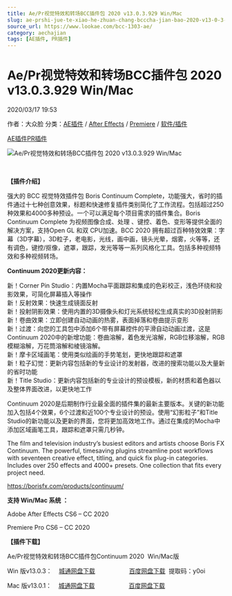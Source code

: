 ```yaml
---
title: Ae/Pr视觉特效和转场BCC插件包 2020 v13.0.3.929 Win/Mac
slug: ae-prshi-jue-te-xiao-he-zhuan-chang-bcccha-jian-bao-2020-v13-0-3-929-win-mac
source_url: https://www.lookae.com/bcc-1303-ae/
category: aechajian
tags: [AE插件, PR插件]
---
```

# Ae/Pr视觉特效和转场BCC插件包 2020 v13.0.3.929 Win/Mac

2020/03/17 19:53

作者：大众脸
分类：[AE插件](https://www.lookae.com/after-effects/aechajian/) / [After Effects](https://www.lookae.com/after-effects/) / [Premiere](https://www.lookae.com/qitarjcj/premierezy/) / [软件/插件](https://www.lookae.com/qitarjcj/)

[AE插件](https://www.lookae.com/tag/ae%e6%8f%92%e4%bb%b6/)[PR插件](https://www.lookae.com/tag/pr%e6%8f%92%e4%bb%b6/)

![Ae/Pr视觉特效和转场BCC插件包 2020 v13.0.3.929 Win/Mac](https://www.lookae.com/wp-content/uploads/2019/02/BCC-2019-AE.jpg "Ae/Pr视觉特效和转场BCC插件包 2020 v13.0.3.929 Win/Mac-LookAE.com")

[﻿](https://cloud.video.taobao.com//play/u/705956171/p/1/e/6/t/1/213739335488.mp4?_=1")

**【插件介绍】**

强大的 BCC 视觉特效插件包 Boris Continuum Complete，功能强大，省时的插件通过十七种创意效果，标题和快速修复插件类别简化了工作流程。包括超过250种效果和4000多种预设。一个可以满足每个项目需求的插件集合。Boris Continuum Complete 为视频图像合成、处理 、键控、着色、变形等提供全面的解决方案，支持Open GL 和双 CPU加速。BCC 2020 拥有超过百种特效效果：字幕（3D字幕），3D粒子，老电影，光线，画中画，镜头光晕，烟雾，火等等，还有调色，键控/抠像，遮罩，跟踪，发光等等一系列风格化工具。包括多种视频特效和多种视频转场。

**Continuum 2020更新内容：**

新！Corner Pin Studio：内置Mocha平面跟踪和集成的色彩校正，浅色环绕和投影效果，可简化屏幕插入等操作  
新！反射效果：快速生成镜面反射  
新！投射阴影效果：使用内置的3D摄像头和灯光系统轻松生成真实的3D投射阴影  
新！卷曲效果：立即创建自动动画的热雾，表面掉落和卷曲提示变形  
新！过渡：向您的工具包中添加6个带有屏幕控件的平滑自动动画过渡，这是Continuum 2020中的新增功能：卷曲溶解，着色发光溶解，RGB位移溶解，RGB模糊溶解，万花筒溶解和棱镜溶解。  
新！摩卡区域画笔：使用类似绘画的手势笔划，更快地跟踪和遮罩  
新！粒子幻觉：更新内容包括新的专业设计的发射器，改进的搜索功能以及大量新的省时功能  
新！Title Studio：更新内容包括新的专业设计的预设模板，新的材质和着色器以及整体界面改进，以更快地工作

Continuum 2020是后期制作行业最全面的插件集的最新主要版本。关键的新功能加入包括4个效果，6个过渡和近100个专业设计的预设。使用“幻影粒子”和Title Studio的新功能以及更新的界面，您将更加高效地工作。通过在集成的Mocha中添加区域画笔工具，跟踪和遮罩只需几秒钟。

The film and television industry’s busiest editors and artists choose Boris FX Continuum. The powerful, timesaving plugins streamline post workflows with seventeen creative effect, titling, and quick fix plug-in categories. Includes over 250 effects and 4000+ presets. One collection that fits every project need.

https://borisfx.com/products/continuum/

**支持 Win/Mac 系统 ：**

Adobe After Effects CS6 – CC 2020

Premiere Pro CS6 – CC 2020

**【插件下载】**

Ae/Pr视觉特效和转场BCC插件包Continuum 2020  Win/Mac版

Win 版v13.0.3：    [城通网盘下载](https://72k.us/file/680462-430000255)                    [百度网盘下载](https://pan.baidu.com/s/1rCLmdEDBMUjZIW0VnSNcCA)  提取码：y0oi

Mac 版v13.0.1：    [城通网盘下载](https://tc5.us/file/680462-409253890)                    [百度网盘下载](https://pan.baidu.com/s/1nU2_5Ea5Ejr9PAcC79otEA)
